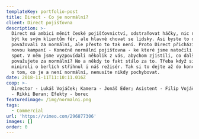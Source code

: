 ```yaml
---
templateKey: portfolio-post
title: Direct - Co je normální?
client: Direct pojišťovna
description: >-
  Direct má ambici měnit české pojišťovnictví, odstraňovat háčky, nic neskrývat,
  být ke svým klientům fér, ale hlavně chovat se lidsky. Asi byste to dnes
  považovali za normální, ale přesto to tak není. Proto Direct přichází se svojí
  novou kampaní - Konečně normální pojišťovna - ke které jsme natočili krátký
  spot. V něm jsme vyzpovídali několik z vás, abychom zjistili, co dalšího
  považujete za normální? No a někdy to fakt stálo za to. Třeba když si svoji
  miniroli o berlích střihnul i náš režisér. Tak si to dejte až do konce, ať už
  o tom, co je a není normální, nemusíte nikdy pochybovat.
date: 2018-11-11T11:10:11.016Z
coop: >-
  Director - Lukáš Vojáček; Kamera - Jonáš Eder; Asistent - Filip Vojáček; Zvuk
  - Rikki Beran; Efekty - borec
featuredimage: /img/normalni.png
tags:
  - Commercial
url: 'https://vimeo.com/296877306'
images: []
order: 0
---
```


